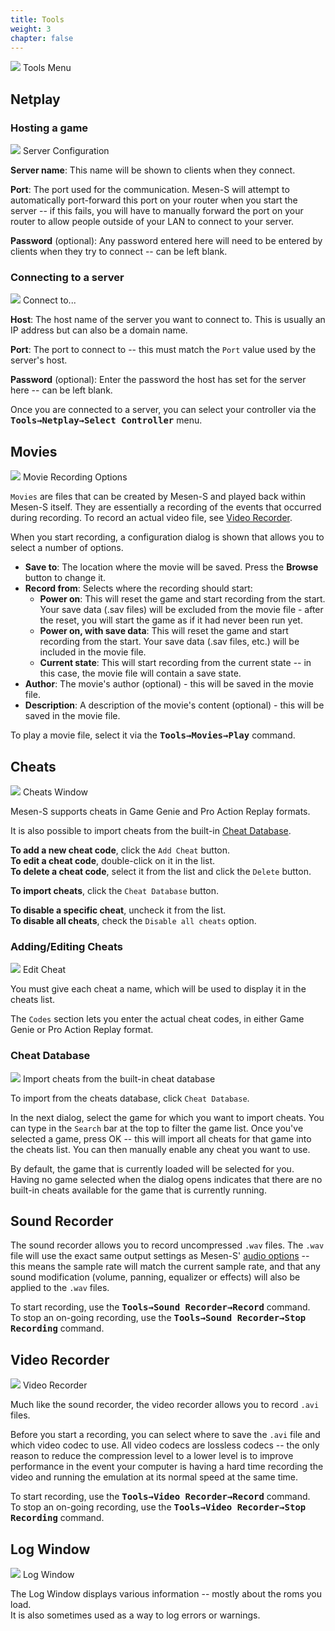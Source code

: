 ```yaml
---
title: Tools
weight: 3
chapter: false
---
```


<div class="imgBox right"><div>
	<img src="/images/ToolsMenu.png" />
	<span>Tools Menu</span>
</div></div>

## Netplay ##

### Hosting a game ###

<div class="imgBox"><div>
	<img src="/images/NetplayHost.png" />
	<span>Server Configuration</span>
</div></div>

**Server name**: This name will be shown to clients when they connect.

**Port**: The port used for the communication.  Mesen-S will attempt to automatically port-forward this port on your router when you start the server -- if this fails, you will have to manually forward the port on your router to allow people outside of your LAN to connect to your server.

**Password** (optional): Any password entered here will need to be entered by clients when they try to connect -- can be left blank.

<div class="clear"></div>

### Connecting to a server ###

<div class="imgBox"><div>
	<img src="/images/NetplayConnect.png" />
	<span>Connect to...</span>
</div></div>

**Host**: The host name of the server you want to connect to.  This is usually an IP address but can also be a domain name.

**Port**: The port to connect to -- this must match the `Port` value used by the server's host.

**Password** (optional): Enter the password the host has set for the server here -- can be left blank.

Once you are connected to a server, you can select your controller via the **<kbd>Tools&rarr;Netplay&rarr;Select Controller</kbd>** menu.

## Movies ##

<div class="imgBox"><div>
	<img src="/images/MovieRecordingOptions.png" />
	<span>Movie Recording Options</span>
</div></div>

`Movies` are files that can be created by Mesen-S and played back within Mesen-S itself.  They are essentially a recording of the events that occurred during recording. To record an actual video file, see [Video Recorder](#video-recorder).

When you start recording, a configuration dialog is shown that allows you to select a number of options.

* **Save to**: The location where the movie will be saved. Press the **Browse** button to change it.
* **Record from**: Selects where the recording should start:
	* **Power on**: This will reset the game and start recording from the start. Your save data (.sav files) will be excluded from the movie file - after the reset, you will start the game as if it had never been run yet.
	* **Power on, with save data**: This will reset the game and start recording from the start. Your save data (.sav files, etc.) will be included in the movie file.
	* **Current state**: This will start recording from the current state -- in this case, the movie file will contain a save state.
* **Author**: The movie's author (optional) - this will be saved in the movie file.
* **Description**: A description of the movie's content (optional) - this will be saved in the movie file.

To play a movie file, select it via the **<kbd>Tools&rarr;Movies&rarr;Play</kbd>** command.

## Cheats ##

<div class="imgBox"><div>
	<img src="/images/CheatList.png" />
	<span>Cheats Window</span>
</div></div>

Mesen-S supports cheats in Game Genie and Pro Action Replay formats.  

It is also possible to import cheats from the built-in [Cheat Database](#cheat-database).

**To add a new cheat code**, click the `Add Cheat` button.  
**To edit a cheat code**, double-click on it in the list.  
**To delete a cheat code**, select it from the list and click the `Delete` button.

**To import cheats**, click the `Cheat Database` button.  

**To disable a specific cheat**, uncheck it from the list.  
**To disable all cheats**, check the `Disable all cheats` option.

<div class="clear"></div>

### Adding/Editing Cheats ###

<div class="imgBox"><div>
	<img src="/images/EditCheat.png" />
	<span>Edit Cheat</span>
</div></div>

You must give each cheat a name, which will be used to display it in the cheats list.

The `Codes` section lets you enter the actual cheat codes, in either Game Genie or Pro Action Replay format.

<div class="clear"></div>

### Cheat Database ###

<div class="imgBox"><div>
	<img src="/images/CheatDbImport.png" />
	<span>Import cheats from the built-in cheat database</span>
</div></div>

To import from the cheats database, click `Cheat Database`.  

In the next dialog, select the game for which you want to import cheats.  You can type in the `Search` bar at the top to filter the game list.  Once you've selected a game, press OK -- this will import all cheats for that game into the cheats list.  You can then manually enable any cheat you want to use.

By default, the game that is currently loaded will be selected for you.  Having no game selected when the dialog opens indicates that there are no built-in cheats available for the game that is currently running.

## Sound Recorder ##

The sound recorder allows you to record uncompressed `.wav` files.  The `.wav` file will use the exact same output settings as Mesen-S' [audio options](/configuration/audio.html) -- this means the sample rate will match the current sample rate, and that any sound modification (volume, panning, equalizer or effects) will also be applied to the `.wav` files.

To start recording, use the **<kbd>Tools&rarr;Sound Recorder&rarr;Record</kbd>** command.  
To stop an on-going recording, use the **<kbd>Tools&rarr;Sound Recorder&rarr;Stop Recording</kbd>** command.

## Video Recorder ##

<div class="imgBox"><div>
	<img src="/images/VideoRecording.png" />
	<span>Video Recorder</span>
</div></div>

Much like the sound recorder, the video recorder allows you to record `.avi` files.

Before you start a recording, you can select where to save the `.avi` file and which video codec to use.  All video codecs are lossless codecs -- the only reason to reduce the compression level to a lower level is to improve performance in the event your computer is having a hard time recording the video and running the emulation at its normal speed at the same time.

To start recording, use the **<kbd>Tools&rarr;Video Recorder&rarr;Record</kbd>** command.  
To stop an on-going recording, use the **<kbd>Tools&rarr;Video Recorder&rarr;Stop Recording</kbd>** command.

## Log Window ##

<div class="imgBox"><div>
	<img src="/images/LogWindow.png" />
	<span>Log Window</span>
</div></div>

The Log Window displays various information -- mostly about the roms you load.  
It is also sometimes used as a way to log errors or warnings.
